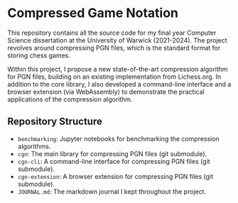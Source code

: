 # Compressed Game Notation

This repository contains all the source code for my final year Computer Science dissertation at the University of Warwick (2021-2024). The project revolves around compressing PGN files, which is the standard format for storing chess games. 

Within this project, I propose a new state-of-the-art compression algorithm for PGN files, building on an existing implementation from Lichess.org. In addition to the core library, I also developed a command-line interface and a browser extension (via WebAssembly) to demonstrate the practical applications of the compression algorithm.

## Repository Structure
- `benchmarking`: Jupyter notebooks for benchmarking the compression algorithms.
- `cgn`: The main library for compressing PGN files (git submodule).
- `cgn-cli`: A command-line interface for compressing PGN files (git submodule).
- `cgn-extension`: A browser extension for compressing PGN files (git submodule).
- `JOURNAL.md`: The markdown journal I kept throughout the project.
